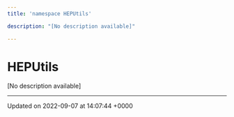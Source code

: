 ```yaml
---
title: 'namespace HEPUtils'

description: "[No description available]"

---
```


# HEPUtils

[No description available]






-------------------------------

Updated on 2022-09-07 at 14:07:44 +0000